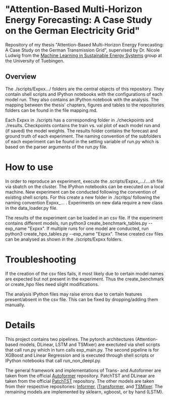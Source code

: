 # "Attention-Based Multi-Horizon Energy Forecasting: A Case Study on the German Electricity Grid"

Repository of my thesis "Attention-Based Multi-Horizon Energy Forecasting: A Case Study on the German Transmission Grid", supervised by Dr. Nicole Ludwig from the [Machine Learning in Sustainable Energy Systems](https://www.mlsustainableenergy.com) group at the University of Tuebingen.

## Overview

The ./scripts/Expxx.../ folders are the central objects of this repository. They contain shell scripts and IPython notebooks with the configurations of each model run. They also contains an IPython notebook with the analysis. The mapping between the thesis' chapters, figures and tables to the repositories folders can be found in the file mapping.md.

Each Expxx in ./scripts has a corresponding folder in ./checkpoints and ./results. Checkpoints contains the train vs. val plot of each model run and (if saved) the model weights. The results folder contains the forecast and ground truth of each experiment. The naming convention of the subfolders of each experiment can be found in the setting variable of run.py which is based on the parser arguments of the run.py file. 

# How to use

In order to reproduce an experiment, execute the .scripts/Expxx_.../....sh file via sbatch on the cluster. The IPython notebooks can be executed on a local machine. New experiment can be conducted following the convention of existing shell scripts. For this create a new folder in ./scritps/ following the naming convention Expxx_... . Experiments on new data require a new class in the data_loader.py file.

The results of the experiment can be loaded in an csv file. If the experiment contains different models, run python3 create_benchmark_tables.py --exp_name "Expxx". If multiple runs for one model are conducted, run python3 create_hpo_tables.py --exp_name "Expxx". These created csv files can be analysed as shown in the ./scripts/Expxx folders.

# Troubleshooting

If the creation of the csv files fails, it most likely due to certain model names are expected but not present in the experiment. Thus the create_benchmark or create_hpo files need slight modifications. 

The analysis IPython files may raise errors due to certain features present/absent in the csv file. This can be fixed by dropping/adding them manually.

# Details

This project contains two pipelines. The pytorch architectures (Attention-based models, DLinear, LSTM and TSMixer) are exectuted via shell scripts that call run.py which in turn calls exp_main.py. The second pipeline is for XGBoost and Linear Regression and is executed through shell scripts or IPython notebooks that call run_non_deepl.py.

The general framework and implementations of Trans- and Autoformer are taken from the official [Autoformer](https://github.com/thuml/Autoformer.git) repository. PatchTST and DLinear are taken from the official [PatchTST](https://github.com/yuqinie98/PatchTST.git) repository. The other models are taken from their respective repositories: [Informer](https://github.com/zhouhaoyi/Informer2020.git), [iTransformer](https://github.com/thuml/iTransformer.git), and [TSMixer](https://github.com/ditschuk/pytorch-tsmixer.git). The remaining models are implemented by sklearn, xgboost, or by hand (LSTM).







